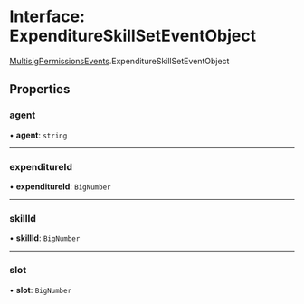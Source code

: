 # Interface: ExpenditureSkillSetEventObject

[MultisigPermissionsEvents](../modules/MultisigPermissionsEvents.md).ExpenditureSkillSetEventObject

## Properties

### agent

• **agent**: `string`

___

### expenditureId

• **expenditureId**: `BigNumber`

___

### skillId

• **skillId**: `BigNumber`

___

### slot

• **slot**: `BigNumber`
